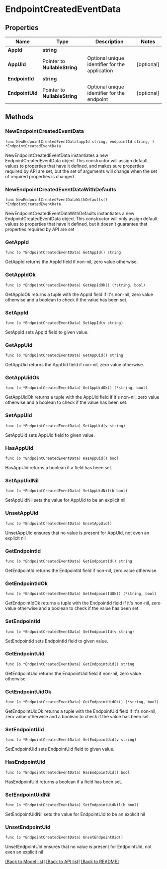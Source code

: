 # EndpointCreatedEventData

## Properties

Name | Type | Description | Notes
------------ | ------------- | ------------- | -------------
**AppId** | **string** |  | 
**AppUid** | Pointer to **NullableString** | Optional unique identifier for the application | [optional] 
**EndpointId** | **string** |  | 
**EndpointUid** | Pointer to **NullableString** | Optional unique identifier for the endpoint | [optional] 

## Methods

### NewEndpointCreatedEventData

`func NewEndpointCreatedEventData(appId string, endpointId string, ) *EndpointCreatedEventData`

NewEndpointCreatedEventData instantiates a new EndpointCreatedEventData object
This constructor will assign default values to properties that have it defined,
and makes sure properties required by API are set, but the set of arguments
will change when the set of required properties is changed

### NewEndpointCreatedEventDataWithDefaults

`func NewEndpointCreatedEventDataWithDefaults() *EndpointCreatedEventData`

NewEndpointCreatedEventDataWithDefaults instantiates a new EndpointCreatedEventData object
This constructor will only assign default values to properties that have it defined,
but it doesn't guarantee that properties required by API are set

### GetAppId

`func (o *EndpointCreatedEventData) GetAppId() string`

GetAppId returns the AppId field if non-nil, zero value otherwise.

### GetAppIdOk

`func (o *EndpointCreatedEventData) GetAppIdOk() (*string, bool)`

GetAppIdOk returns a tuple with the AppId field if it's non-nil, zero value otherwise
and a boolean to check if the value has been set.

### SetAppId

`func (o *EndpointCreatedEventData) SetAppId(v string)`

SetAppId sets AppId field to given value.


### GetAppUid

`func (o *EndpointCreatedEventData) GetAppUid() string`

GetAppUid returns the AppUid field if non-nil, zero value otherwise.

### GetAppUidOk

`func (o *EndpointCreatedEventData) GetAppUidOk() (*string, bool)`

GetAppUidOk returns a tuple with the AppUid field if it's non-nil, zero value otherwise
and a boolean to check if the value has been set.

### SetAppUid

`func (o *EndpointCreatedEventData) SetAppUid(v string)`

SetAppUid sets AppUid field to given value.

### HasAppUid

`func (o *EndpointCreatedEventData) HasAppUid() bool`

HasAppUid returns a boolean if a field has been set.

### SetAppUidNil

`func (o *EndpointCreatedEventData) SetAppUidNil(b bool)`

 SetAppUidNil sets the value for AppUid to be an explicit nil

### UnsetAppUid
`func (o *EndpointCreatedEventData) UnsetAppUid()`

UnsetAppUid ensures that no value is present for AppUid, not even an explicit nil
### GetEndpointId

`func (o *EndpointCreatedEventData) GetEndpointId() string`

GetEndpointId returns the EndpointId field if non-nil, zero value otherwise.

### GetEndpointIdOk

`func (o *EndpointCreatedEventData) GetEndpointIdOk() (*string, bool)`

GetEndpointIdOk returns a tuple with the EndpointId field if it's non-nil, zero value otherwise
and a boolean to check if the value has been set.

### SetEndpointId

`func (o *EndpointCreatedEventData) SetEndpointId(v string)`

SetEndpointId sets EndpointId field to given value.


### GetEndpointUid

`func (o *EndpointCreatedEventData) GetEndpointUid() string`

GetEndpointUid returns the EndpointUid field if non-nil, zero value otherwise.

### GetEndpointUidOk

`func (o *EndpointCreatedEventData) GetEndpointUidOk() (*string, bool)`

GetEndpointUidOk returns a tuple with the EndpointUid field if it's non-nil, zero value otherwise
and a boolean to check if the value has been set.

### SetEndpointUid

`func (o *EndpointCreatedEventData) SetEndpointUid(v string)`

SetEndpointUid sets EndpointUid field to given value.

### HasEndpointUid

`func (o *EndpointCreatedEventData) HasEndpointUid() bool`

HasEndpointUid returns a boolean if a field has been set.

### SetEndpointUidNil

`func (o *EndpointCreatedEventData) SetEndpointUidNil(b bool)`

 SetEndpointUidNil sets the value for EndpointUid to be an explicit nil

### UnsetEndpointUid
`func (o *EndpointCreatedEventData) UnsetEndpointUid()`

UnsetEndpointUid ensures that no value is present for EndpointUid, not even an explicit nil

[[Back to Model list]](../README.md#documentation-for-models) [[Back to API list]](../README.md#documentation-for-api-endpoints) [[Back to README]](../README.md)


